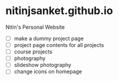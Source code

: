 # nitinjsanket.github.io
Nitin's Personal Website

- [ ] make a dummy project page
- [ ] project page contents for all projects
- [ ] course projects
- [ ] photography
- [ ] slideshow photography
- [ ] change icons on homepage